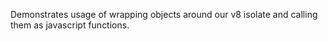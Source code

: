 Demonstrates usage of wrapping objects around our v8 isolate and calling them as javascript functions.
